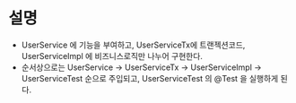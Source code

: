 # 설명 

- UserService 에 기능을 부여하고, UserServiceTx에 트랜젝션코드, UserServiceImpl 에 비즈니스로직만 나누어 구현한다.
- 순서상으로는 UserService -> UserServiceTx -> UserServiceImpl -> UserServiceTest 순으로 주입되고, UserServiceTest 의 @Test 을 실행하게 된다.
